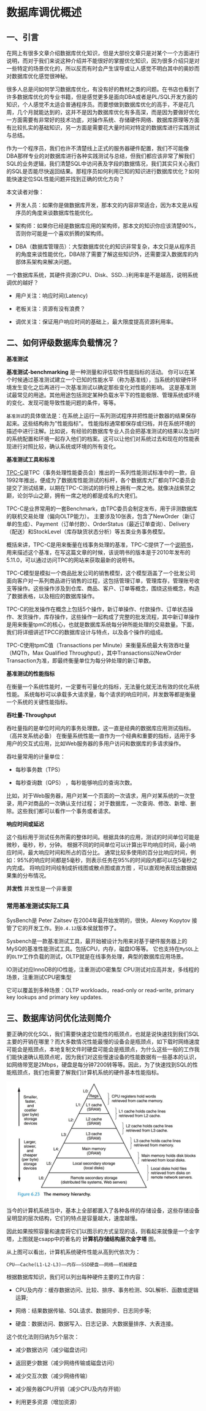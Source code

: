 

# 数据库调优概述

## 一、引言

在网上有很多文章介绍数据库优化知识，但是大部份文章只是对某个一个方面进行说明，而对于我们来说这种介绍并不能很好的掌握优化知识，因为很多介绍只是对一些特定的场景优化的，所以反而有时会产生误导或让人感觉不明白其中的奥妙而对数据库优化感觉很神秘。

很多人总是问如何学习数据库优化，有没有好的教材之类的问题。在书店也看到了许多数据库优化的专业书籍，但是感觉更多是面向DBA或者是PL/SQL开发方面的知识，个人感觉不太适合普通程序员。而要想做到数据库优化的高手，不是花几周，几个月就能达到的，这并不是因为数据库优化有多高深，而是因为要做好优化一方面需要有非常好的技术功底，对操作系统、存储硬件网络、数据库原理等方面有比较扎实的基础知识，另一方面是需要花大量时间对特定的数据库进行实践测试与总结。

作为一个程序员，我们也许不清楚线上正式的服务器硬件配置，我们不可能像DBA那样专业的对数据库进行各种实践测试与总结，但我们都应该非常了解我们SQL的业务逻辑，我们清楚SQL中访问表及字段的数据情况，我们其实只关心我们的SQL是否能尽快返回结果。那程序员如何利用已知的知识进行数据库优化？如何能快速定位SQL性能问题并找到正确的优化方向？



本文读者对像：

- 开发人员：如果你是做数据库开发，那本文的内容非常适合，因为本文是从程序员的角度来谈数据库性能优化。

- 架构师：如果你已经是数据库应用的架构师，那本文的知识你应该清楚90%，否则你可能是一个喜欢折腾的架构师。

- DBA（数据库管理员）：大型数据库优化的知识非常复杂，本文只是从程序员的角度来谈性能优化，DBA除了需要了解这些知识外，还需要深入数据库的内部体系架构来解决问题。






一个数据库系统，其硬件资源(CPU、Disk、SSD...)利用率是不是越高，说明系统调优的越好？

- 用户关注：响应时间(Latency)

- 老板关注：资源有没有浪费？

- 调优关注：保证用户响应时间的基础上，最大限度提高资源利用率。


## 二、如何评级数据库负载情况？


**基准测试**

**基准测试-benchmarking** 是一种测量和评估软件性能指标的活动。
你可以在某个时候通过基准测试建立一个已知的性能水平（称为基准线），当系统的软硬件环境发生变化之后再进行一次基准测试以确定那些变化对性能的影响。
这是基准测试最常见的用途。其他用途包括测定某种负载水平下的性能极限、管理系统或环境的变化、发现可能导致性能问题的条件，等等。

`基准测试`的具体做法是：在系统上运行一系列测试程序并把性能计数器的结果保存起来。这些结构称为"性能指标"。
性能指标通常都保存或归档，并在系统环境的描述中进行注解。比如说，有经验的数据库专业人员会把基准测试的结果以及当时的系统配置和环境一起存入他们的档案。这可以让他们对系统过去和现在的性能表现进行对照比较，确认系统或环境的所有变化。

**基准测试工具和标准**

[TPC-C](https://www.tpc.org/tpcc/)是TPC（事务处理性能委员会）推出的一系列性能测试标准中的一款，自1992年推出，便成为了数据库性能测试的标杆，各个数据库大厂都向TPC委员会提交了测试结果，以期在TPC-C测试的排行榜上拥有一席之地。就像决战紫禁之巅，论剑华山之巅，拥有一席之地的都是成名的大佬们。


TPC-C是业界常用的一套Benchmark，由TPC委员会制定发布，用于评测数据库的联机交易处理（偏向OLTP能力）。
主要涉及10张表，包含了NewOrder（新订单的生成）、Payment（订单付款）、OrderStatus（最近订单查询）、Delivery（配送）和StockLevel（库存缺货状态分析）等五类业务事务模型。

概括来讲，TPC-C是用来衡量在线事务处理的基准，TPC-C提供了一个[说明书](https://www.tpc.org/tpc_documents_current_versions/pdf/tpc-c_v5.11.0.pdf)，用来描述这个基准，在写这篇文章的时候，该说明书的版本是于2010年发布的5.11.0，可以通过访问TPC的网站来获取最新的说明书。

TPC-C模型是模拟一个商品批发公司的销售模型，这个模型涵盖了一个批发公司面向客户对一系列商品进行销售的过程，这包括管理订单，管理库存，管理账号收支等操作。这些操作涉及到仓库、商品、客户、订单等概念，围绕这些概念，构造了数据表格，以及相应的数据库操作。

TPC-C的批发操作在概念上包括5个操作，新订单操作、付款操作、订单状态操作、发货操作，库存操作，这些操作一起构成了完整的批发流程，其中新订单操作是用来衡量tpmC的核心，也就是数据库系统每分钟所能处理的交易数量。下面，我们将详细讲述TPCC的数据库设计与特点，以及各个操作的组成。

TPC-C使用tpmC值（Transactions per Minute）来衡量系统最大有效吞吐量（MQTh，Max Qualified Throughput），其中Transactions以NewOrder Transaction为准，即最终衡量单位为每分钟处理的新订单数。


**基准测试的性能指标**

在衡量一个系统性能时，一定要有可量化的指标，无法量化就无法有效的优化系统性能。
系统每秒可以承载多大请求量，每个请求的响应时间，并发数等都是衡量一个系统的关键性能指标。


**吞吐量-Throughput**

吞吐量指的是单位时间内的事务处理数。这一直是经典的数据库应用测试指标。（高并发系统必备）
在衡量系统性能一直作为一个经典和重要的指标，适用于多用户的交互式应用，比如Web服务器的多用户访问和数据库的多请求操作。

吞吐量常用的计量单位：

- 每秒事务数（TPS）

- 每秒查询数（QPS） ，每秒能够响应的查询次数。

比如，对于Web服务器，用户对某一个页面的一次请求，用户对某系统的一次登录，用户对商品的一次确认支付过程；
对于数据库，一次查询、修改、新增、删除。这些我们都可以看作一个事务或者请求。


**响应时间或延迟**

这个指标用于测试任务所需的整体时间。根据具体的应用，测试的时间单位可能是微秒，毫秒，秒，分钟。
根据不同的时间单位可以计算出平均响应时间，最小响应时间，最大响应时间和所占的百分比。
通常比较多使用的百分比响应时间，例如：95%的响应时间都是5毫秒，则表示任务在95%的时间段内都可以在5毫秒之内完成。
将响应时间绘制成折线图或散点图或直方图 ，可以直观地表现出数据结果集的分布情况。

**并发性**
并发性是一个非重要



###  常用基准测试实际工具


SysBench是 Peter Zaitsev 在2004年最开始发明的，很快，Alexey Kopytov 接管了它的开发工作。到`0.4.12`版本侯就暂停了。

Sysbench是一款基准测试工具，最开始被设计为用来对基于硬件服务器上的MySQ的基准性能测试工具。包括CPU，内存，磁盘IO等等。
它也支持在`MySQL`上的`OLTP`工作负载的测试，OLTP就是在线事务处理，典型的数据库应用场景。

IO测试对应InnoDB的IO性能，注重测试IO密集型
CPU测试对应高并发，多线程的场景，注重测试CPU密集型

它可以覆盖到多种场景：OLTP workloads，read-only or read-write, primary key lookups and primary key updates.









## 三、数据库访问优化法则简介

要正确的优化SQL，我们需要快速定位能性的瓶颈点，也就是说快速找到我们SQL主要的开销在哪里？而大多数情况性能最慢的设备会是瓶颈点，如下载时网络速度可能会是瓶颈点，本地复制文件时硬盘可能会是瓶颈点，为什么这些一般的工作我们能快速确认瓶颈点呢，因为我们对这些慢速设备的性能数据有一些基本的认识，如网络带宽是2Mbps，硬盘是每分钟7200转等等。因此，为了快速找到SQL的性能瓶颈点，我们也需要了解我们计算机系统的硬件基本性能指标。



![计算机存储结构层次金字塔](../assets/计算机存储结构层次金字塔.png "计算机存储结构层次金字塔")


当今的计算机系统当中，基本上全部都置入了各种各样的存储设备，这些存储设备呈明显的层次结构，它们的特点是容量越大，速度越慢。

因此如果按照容量和速度将它们以图示的方式呈现的话，则看起来就像是一个金字塔，上图就是csapp中的著名的 **计算机存储结构层次金字塔** 图。

从上图可以看出，计算机系统硬件性能从高到代依次为：

```
CPU——Cache(L1-L2-L3)——内存——SSD硬盘——网络——机械硬盘
```

根据数据库知识，我们可以列出每种硬件主要的工作内容：

- CPU及内存：缓存数据访问、比较、排序、事务检测、SQL解析、函数或逻辑运算;

- 网络：结果数据传输、SQL请求、数据同步、日志同步等;

- 硬盘：数据访问、数据写入、日志记录、大数据量排序、大表连接。




这个优化法则归纳为5个层次：

- 减少数据访问（减少磁盘访问）

- 返回更少数据（减少网络传输或磁盘访问）

- 减少交互次数（减少网络传输）

- 减少服务器CPU开销（减少CPU及内存开销）

- 利用更多资源（增加资源）

 

